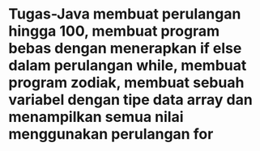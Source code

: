 # Tugas-Java membuat perulangan hingga 100, membuat program bebas dengan menerapkan if else dalam perulangan while, membuat program zodiak, membuat sebuah variabel dengan tipe data array dan menampilkan semua nilai menggunakan perulangan for
